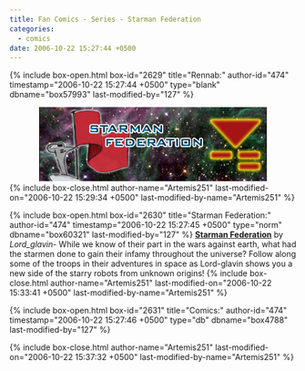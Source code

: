 ```yaml
---
title: Fan Comics - Series - Starman Federation
categories:
  - comics
date: 2006-10-22 15:27:44 +0500
---
```

{% include box-open.html box-id="2629" title="Rennab:" author-id="474" timestamp="2006-10-22 15:27:44 +0500" type="blank" dbname="box57993" last-modified-by="127" %}
<center><img src="/comics/series/starmanfed/starmanfedbanner.jpg"></img></center>
{% include box-close.html author-name="Artemis251" last-modified-on="2006-10-22 15:29:34 +0500" last-modified-by-name="Artemis251" %}

{% include box-open.html box-id="2630" title="Starman Federation:" author-id="474" timestamp="2006-10-22 15:27:45 +0500" type="norm" dbname="box60321" last-modified-by="127" %}
<b><u>Starman Federation</u></b> by <i>Lord_glavin</i>-  While we know of their part in the wars against earth, what had the starmen done to gain their infamy throughout the universe?  Follow along some of the troops in their adventures in space as Lord-glavin shows you a new side of the starry robots from unknown origins!
{% include box-close.html author-name="Artemis251" last-modified-on="2006-10-22 15:33:41 +0500" last-modified-by-name="Artemis251" %}

{% include box-open.html box-id="2631" title="Comics:" author-id="474" timestamp="2006-10-22 15:27:46 +0500" type="db" dbname="box4788" last-modified-by="127" %}
<center><navigator search="`Content` LIKE 'Starman Federation%'" display="no" quantity="50" section="description" /><displaytor mode="list" /></center>
{% include box-close.html author-name="Artemis251" last-modified-on="2006-10-22 15:37:32 +0500" last-modified-by-name="Artemis251" %}
